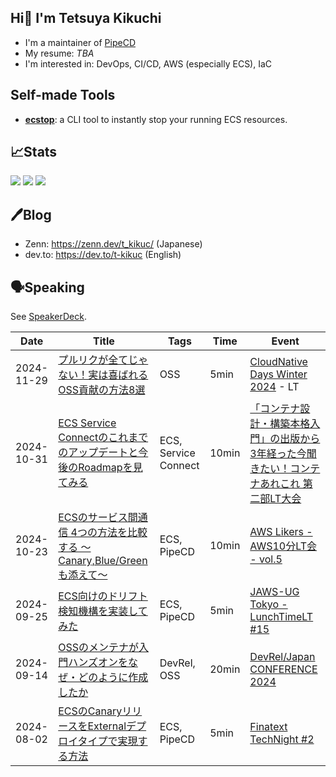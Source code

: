 ## Hi👋 I'm Tetsuya Kikuchi

- I'm a maintainer of [PipeCD](https://github.com/pipe-cd/pipecd)
- My resume: _TBA_
- I'm interested in: DevOps, CI/CD, AWS (especially ECS), IaC

## Self-made Tools

- [**ecstop**](https://github.com/t-kikuc/ecstop): a CLI tool to instantly stop your running ECS resources.

## 📈Stats

![](https://github-profile-summary-cards.vercel.app/api/cards/profile-details?username=t-kikuc&theme=nord_dark)
![](https://github-profile-summary-cards.vercel.app/api/cards/stats?username=t-kikuc&theme=nord_dark)
![](https://github-profile-summary-cards.vercel.app/api/cards/most-commit-language?username=t-kikuc&theme=nord_dark)

## 🖊️Blog

- Zenn: <https://zenn.dev/t_kikuc/> (Japanese)
- dev.to: <https://dev.to/t-kikuc> (English)


## 🗣️Speaking

See [SpeakerDeck](https://speakerdeck.com/tkikuc/).

| Date       | Title                                                                                                                                                     | Tags        | Time  | Event                                                                             |
| ---------- | --------------------------------------------------------------------------------------------------------------------------------------------------------- | ----------- | ----- | --------------------------------------------------------------------------------- |
| 2024-11-29 | [プルリクが全てじゃない！実は喜ばれるOSS貢献の方法8選](https://speakerdeck.com/tkikuc/oss-contribution-easily) | OSS | 5min | [CloudNative Days Winter 2024](https://event.cloudnativedays.jp/cndw2024) - LT |
| 2024-10-31 | [ECS Service Connectのこれまでのアップデートと今後のRoadmapを見てみる](https://speakerdeck.com/tkikuc/2024-10-31-ecs-serviceconnect-updates)                                   | ECS, Service Connect | 10min | [「コンテナ設計・構築本格入門」の出版から3年経った今聞きたい！コンテナあれこれ 第二部LT大会](https://btc.connpass.com/event/332874/) |
| 2024-10-23 | [ECSのサービス間通信 4つの方法を比較する 〜Canary,Blue/Greenも添えて〜](https://speakerdeck.com/tkikuc/greenmotian-ete)                                   | ECS, PipeCD | 10min | [AWS Likers - AWS10分LT会 - vol.5](https://aws-likers.connpass.com/event/330782/) |
| 2024-09-25 | [ECS向けのドリフト検知機構を実装してみた](https://speakerdeck.com/tkikuc/ecsxiang-kenodorihutojian-zhi-ji-gou-woshi-zhuang-sitemita)                      | ECS, PipeCD | 5min  | [JAWS-UG Tokyo - LunchTimeLT #15](https://jawsug.connpass.com/event/328719/)      |
| 2024-09-14 | [OSSのメンテナが入門ハンズオンをなぜ・どのように作成したか](https://speakerdeck.com/tkikuc/ossnomentenaga-ru-men-hanzuonwo-nazedonoyounizuo-cheng-sitaka) | DevRel, OSS | 20min | [DevRel/Japan CONFERENCE 2024](https://devrel.tokyo/japan-2024/)                  |
| 2024-08-02 | [ECSのCanaryリリースをExternalデプロイタイプで実現する方法](https://speakerdeck.com/tkikuc/ecsnocanaryririsuwoexternaldepuroitaipudeshi-xian-surufang-fa) | ECS, PipeCD | 5min  | [Finatext TechNight #2](https://finatext.connpass.com/event/325175/)              |

